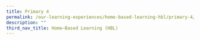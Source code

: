 ```yaml
---
title: Primary 4
permalink: /our-learning-experiences/home-based-learning-hbl/primary-4/
description: ""
third_nav_title: Home–Based Learning (HBL)
---
```

